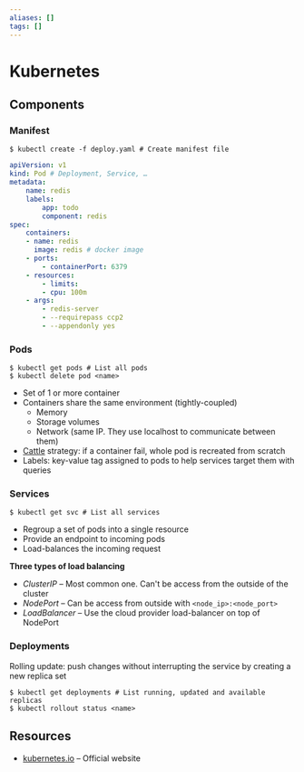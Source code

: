 ```yaml
---
aliases: []
tags: []
---
```


# Kubernetes

## Components

### Manifest

```shell
$ kubectl create -f deploy.yaml # Create manifest file
```

```yaml
apiVersion: v1
kind: Pod # Deployment, Service, …
metadata:
	name: redis
	labels:		
		app: todo
		component: redis
spec:
	containers:
	- name: redis
	  image: redis # docker image
	- ports:
		- containerPort: 6379
	- resources:
		- limits:
		- cpu: 100m
	- args:
		- redis-server
		- --requirepass ccp2
		- --appendonly yes
```

### Pods

```shell
$ kubectl get pods # List all pods
$ kubectl delete pod <name>
```

- Set of 1 or more container
- Containers share the same environment (tightly-coupled)
	- Memory
	- Storage volumes
	- Network (same IP. They use localhost to communicate between them)
- [Cattle](../../computer-science/devops/glossary/pet-vs.-cattle.md#cattle) strategy: if a container fail, whole pod is recreated from scratch
- Labels: key-value tag assigned to pods to help services target them with queries

### Services

```shell
$ kubectl get svc # List all services
```

- Regroup a set of pods into a single resource
- Provide an endpoint to incoming pods
- Load-balances the incoming request

**Three types of load balancing**
- *ClusterIP* – Most common one. Can't be access from the outside of the cluster
- *NodePort* – Can be access from outside with `<node_ip>:<node_port>`
- *LoadBalancer* – Use the cloud provider load-balancer on top of NodePort

### Deployments

Rolling update: push changes without interrupting the service by creating a new replica set

```shell
$ kubectl get deployments # List running, updated and available replicas
$ kubectl rollout status <name>
```

## Resources

- [kubernetes.io](https://kubernetes.io/) – Official website